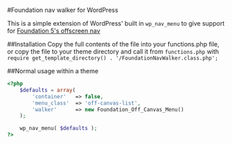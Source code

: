 #Foundation nav walker for WordPress

This is a simple extension of WordPress' built in `wp_nav_menu` to give support for [Foundation 5's offscreen nav](http://foundation.zurb.com/docs/components/offcanvas.html)

##Installation
Copy the full contents of the file into your functions.php file, or copy the file to your theme directory and call it from `functions.php` with `require get_template_directory() . '/FoundationNavWalker.class.php';`

##Normal usage within a theme
```php
<?php
	$defaults = array(
		'container'   => false,
		'menu_class'  => 'off-canvas-list',
		'walker'      => new Foundation_Off_Canvas_Menu()
	);

	wp_nav_menu( $defaults );
?>
```